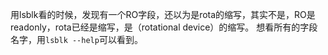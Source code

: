 用lsblk看的时候，发现有一个RO字段，还以为是rota的缩写，其实不是，RO是readonly，rota已经是缩写，是（rotational device）的缩写。
想看所有的字段名字，用`lsblk --help`可以看到。
